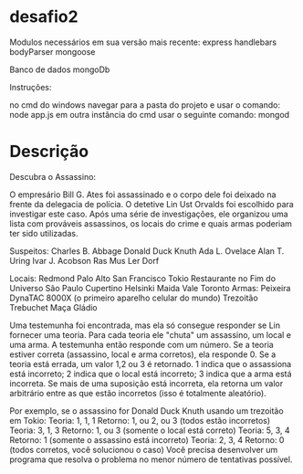 # desafio2

Modulos necessários em sua versão mais recente:
express
handlebars
bodyParser
mongoose

Banco de dados
mongoDb

Instruções:

no cmd do windows navegar para a pasta do projeto e usar o comando: node app.js
em outra instância do cmd usar o seguinte comando: mongod

# Descrição

Descubra o Assassino:
 
O empresário Bill G. Ates foi assassinado e o corpo dele foi deixado na frente da delegacia de polícia. O detetive Lin Ust Orvalds foi escolhido para investigar este caso. Após uma série de investigações, ele organizou uma lista com prováveis assassinos, os locais do crime e quais armas poderiam ter sido utilizadas.
 
Suspeitos:
Charles B. Abbage
Donald Duck Knuth
Ada L. Ovelace
Alan T. Uring
Ivar J. Acobson
Ras Mus Ler Dorf
 
Locais:
Redmond
Palo Alto
San Francisco
Tokio
Restaurante no Fim do Universo
São Paulo
Cupertino
Helsinki
Maida Vale
Toronto
Armas:
Peixeira
DynaTAC 8000X (o primeiro aparelho celular do mundo)
Trezoitão
Trebuchet
Maça
Gládio

Uma testemunha foi encontrada, mas ela só consegue responder se Lin fornecer uma teoria. Para cada teoria ele "chuta" um assassino, um local e uma arma. A testemunha então responde com um número. Se a teoria estiver correta (assassino, local e arma corretos), ela responde 0. Se a teoria está errada, um valor 1,2 ou 3 é retornado. 1 indica que o assassiona está incorreto; 2 indica que o local está incorreto; 3 indica que a arma está incorreta. Se mais de uma suposição está incorreta, ela retorna um valor arbitrário entre as que estão incorretos (isso é totalmente aleatório).
 
Por exemplo, se o assassino for Donald Duck Knuth usando um trezoitão em Tokio:
Teoria: 1, 1, 1
Retorno: 1, ou 2, ou 3 (todos estão incorretos) 
Teoria: 3, 1, 3
Retorno: 1, ou 3 (somente o local está correto)
Teoria: 5, 3, 4
Retorno: 1 (somente o assassino está incorreto)
Teoria: 2, 3, 4
Retorno: 0 (todos corretos, você solucionou o caso)
Você precisa desenvolver um programa que resolva o problema no menor número de tentativas possível. 
